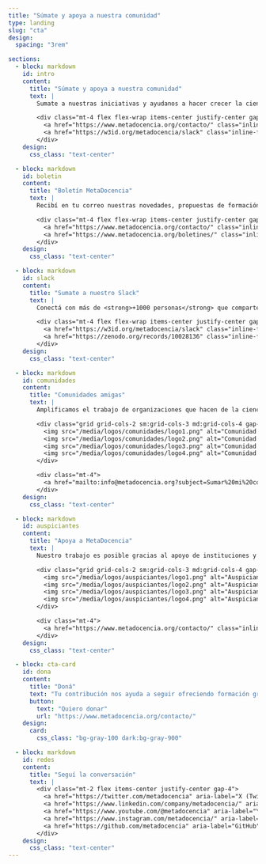 ```yaml
---
title: "Súmate y apoya a nuestra comunidad"
type: landing
slug: "cta"
design:
  spacing: "3rem"

sections:
  - block: markdown
    id: intro
    content:
      title: "Súmate y apoya a nuestra comunidad"
      text: |
        Sumate a nuestras iniciativas y ayudanos a hacer crecer la ciencia abierta en red.

        <div class="mt-4 flex flex-wrap items-center justify-center gap-3">
          <a href="https://www.metadocencia.org/contacto/" class="inline-flex items-center justify-center rounded-xl px-4 py-2 text-white bg-primary-700 hover:bg-primary-800">Suscribirme al boletín</a>
          <a href="https://w3id.org/metadocencia/slack" class="inline-flex items-center justify-center rounded-xl px-4 py-2 border border-gray-300 text-gray-800 dark:text-gray-100 hover:bg-gray-100 dark:hover:bg-gray-800">Unirme al Slack</a>
        </div>
    design:
      css_class: "text-center"

  - block: markdown
    id: boletin
    content:
      title: "Boletín MetaDocencia"
      text: |
        Recibí en tu correo nuestras novedades, propuestas de formación, oportunidades y eventos de interés.

        <div class="mt-4 flex flex-wrap items-center justify-center gap-3">
          <a href="https://www.metadocencia.org/contacto/" class="inline-flex items-center justify-center rounded-xl px-4 py-2 text-white bg-primary-700 hover:bg-primary-800">Formulario de suscripción</a>
          <a href="https://www.metadocencia.org/boletines/" class="inline-flex items-center justify-center rounded-xl px-4 py-2 border border-gray-300 text-gray-800 dark:text-gray-100 hover:bg-gray-100 dark:hover:bg-gray-800">Ver ediciones anteriores</a>
        </div>
    design:
      css_class: "text-center"

  - block: markdown
    id: slack
    content:
      title: "Sumate a nuestro Slack"
      text: |
        Conectá con más de <strong>+1000 personas</strong> que comparten interés por la educación, la ciencia abierta y la colaboración.

        <div class="mt-4 flex flex-wrap items-center justify-center gap-3">
          <a href="https://w3id.org/metadocencia/slack" class="inline-flex items-center justify-center rounded-xl px-4 py-2 text-white bg-primary-700 hover:bg-primary-800">Unirme al Slack de MetaDocencia</a>
          <a href="https://zenodo.org/records/10028136" class="inline-flex items-center justify-center rounded-xl px-4 py-2 border border-gray-300 text-gray-800 dark:text-gray-100 hover:bg-gray-100 dark:hover:bg-gray-800">Cómo sumarme</a>
        </div>
    design:
      css_class: "text-center"

  - block: markdown
    id: comunidades
    content:
      title: "Comunidades amigas"
      text: |
        Amplificamos el trabajo de organizaciones que hacen de la ciencia abierta un esfuerzo global, colectivo y comunitario.

        <div class="grid grid-cols-2 sm:grid-cols-3 md:grid-cols-4 gap-6 items-center justify-items-center mt-4">
          <img src="/media/logos/comunidades/logo1.png" alt="Comunidad 1" class="h-10 w-auto">
          <img src="/media/logos/comunidades/logo2.png" alt="Comunidad 2" class="h-10 w-auto">
          <img src="/media/logos/comunidades/logo3.png" alt="Comunidad 3" class="h-10 w-auto">
          <img src="/media/logos/comunidades/logo4.png" alt="Comunidad 4" class="h-10 w-auto">
        </div>

        <div class="mt-4">
          <a href="mailto:info@metadocencia.org?subject=Sumar%20mi%20comunidad%20a%20MetaDocencia" class="inline-flex items-center justify-center rounded-xl px-4 py-2 border border-gray-300 text-gray-800 dark:text-gray-100 hover:bg-gray-100 dark:hover:bg-gray-800">Sumá tu comunidad</a>
        </div>
    design:
      css_class: "text-center"

  - block: markdown
    id: auspiciantes
    content:
      title: "Apoya a MetaDocencia"
      text: |
        Nuestro trabajo es posible gracias al apoyo de instituciones y organizaciones que comparten nuestra misión.

        <div class="grid grid-cols-2 sm:grid-cols-3 md:grid-cols-4 gap-6 items-center justify-items-center mt-4">
          <img src="/media/logos/auspiciantes/logo1.png" alt="Auspiciante 1" class="h-10 w-auto">
          <img src="/media/logos/auspiciantes/logo2.png" alt="Auspiciante 2" class="h-10 w-auto">
          <img src="/media/logos/auspiciantes/logo3.png" alt="Auspiciante 3" class="h-10 w-auto">
          <img src="/media/logos/auspiciantes/logo4.png" alt="Auspiciante 4" class="h-10 w-auto">
        </div>

        <div class="mt-4">
          <a href="https://www.metadocencia.org/contacto/" class="inline-flex items-center justify-center rounded-xl px-4 py-2 border border-gray-300 text-gray-800 dark:text-gray-100 hover:bg-gray-100 dark:hover:bg-gray-800">Acompañanos</a>
        </div>
    design:
      css_class: "text-center"

  - block: cta-card
    id: dona
    content:
      title: "Doná"
      text: "Tu contribución nos ayuda a seguir ofreciendo formación gratuita, generando recursos abiertos y fortaleciendo la comunidad."
      button:
        text: "Quiero donar"
        url: "https://www.metadocencia.org/contacto/"
    design:
      card:
        css_class: "bg-gray-100 dark:bg-gray-900"

  - block: markdown
    id: redes
    content:
      title: "Seguí la conversación"
      text: |
        <div class="mt-2 flex items-center justify-center gap-4">
          <a href="https://twitter.com/metadocencia" aria-label="X (Twitter)"><img src="/media/social/x.svg" alt="X" class="h-6 w-6"></a>
          <a href="https://www.linkedin.com/company/metadocencia/" aria-label="LinkedIn"><img src="/media/social/linkedin.svg" alt="LinkedIn" class="h-6 w-6"></a>
          <a href="https://www.youtube.com/@metadocencia" aria-label="YouTube"><img src="/media/social/youtube.svg" alt="YouTube" class="h-6 w-6"></a>
          <a href="https://www.instagram.com/metadocencia/" aria-label="Instagram"><img src="/media/social/instagram.svg" alt="Instagram" class="h-6 w-6"></a>
          <a href="https://github.com/metadocencia" aria-label="GitHub"><img src="/media/social/github.svg" alt="GitHub" class="h-6 w-6"></a>
        </div>
    design:
      css_class: "text-center"
---
```

